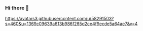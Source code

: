 ### Hi there 👋
https://avatars3.githubusercontent.com/u/58291503?s=460&u=1369c09639a613b986f265d2ce4f9ecde5a64ae7&v=4
<!--
**Pariola-droid/Pariola-droid** is a ✨ _special_ ✨ repository because its `README.md` (this file) appears on your GitHub profile.

Here are some ideas to get you started:

- 🔭 I’m currently working on a Cover letter builder...
- 🌱 I’m currently learning Javascript...
- 👯 I’m looking to collaborate on fun projects...
- 🤔 I’m looking for help with ...
- 💬 Ask me about ...
- 📫 How to reach me: https://twitter.com/ipariola...
- 😄 Pronouns: he/him...
- ⚡ Fun fact: ...
-->
